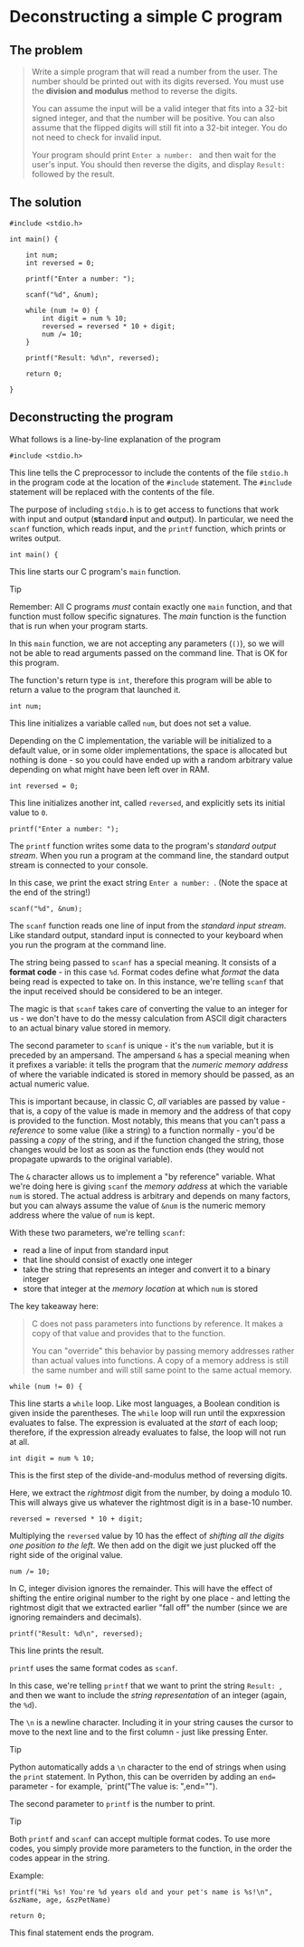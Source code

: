 # Deconstructing a simple C program

## The problem

> Write a simple program that will read a number from the user. The number should be printed out with its digits reversed. You must use the **division and modulus** method to reverse the digits.
>
> You can assume the input will be a valid integer that fits into a 32-bit signed integer, and that the number will be positive. You can also assume that the flipped digits will still fit into a 32-bit integer. You do not need to check for invalid input.
>
> Your program should print `Enter a number: ` and then wait for the user's input. You should then reverse the digits, and display `Result: ` followed by the result.

## The solution

```
#include <stdio.h>

int main() {

    int num;
    int reversed = 0;

    printf("Enter a number: ");

    scanf("%d", &num);

    while (num != 0) {
        int digit = num % 10;
        reversed = reversed * 10 + digit;
        num /= 10;
    }

    printf("Result: %d\n", reversed);

    return 0;

}
```

## Deconstructing the program

What follows is a line-by-line explanation of the program

`#include <stdio.h>`

This line tells the C preprocessor to include the contents of the file `stdio.h` in the program code at the location of the `#include` statement. The `#include` statement will be replaced with the contents of the file.

The purpose of including `stdio.h` is to get access to functions that work with input and output (**st**andar**d** **i**nput and **o**utput). In particular, we need the `scanf` function, which reads input, and the `printf` function, which prints or writes output.

`int main() {`

This line starts our C program's `main` function. 

> [!TIP]
> Remember: All C programs *must* contain exactly one `main` function, and that function must follow specific signatures. The *main* function is the function that is run when your program starts.

In this `main` function, we are not accepting any parameters (`()`), so we will not be able to read arguments passed on the command line. That is OK for this program.

The function's return type is `int`, therefore this program will be able to return a value to the program that launched it.

`int num;`

This line initializes a variable called `num`, but does not set a value.

Depending on the C implementation, the variable will be initialized to a default value, or in some older implementations, the space is allocated but nothing is done - so you could have ended up with a random arbitrary value depending on what might have been left over in RAM.

`int reversed = 0;`

This line initializes another int, called `reversed`, and explicitly sets its initial value to `0`.

`printf("Enter a number: ");`

The `printf` function writes some data to the program's *standard output stream*. When you run a program at the command line, the standard output stream is connected to your console. 

In this case, we print the exact string `Enter a number: `. (Note the space at the end of the string!)

`scanf("%d", &num);`

The `scanf` function reads one line of input from the *standard input stream*. Like standard output, standard input is connected to your keyboard when you run the program at the command line.

The string being passed to `scanf` has a special meaning. It consists of a **format code** - in this case `%d`. Format codes define what *format* the data being read is expected to take on. In this instance, we're telling `scanf` that the input received should be considered to be an integer.

The magic is that `scanf` takes care of converting the value to an integer for us - we don't have to do the messy calculation from ASCII digit characters to an actual binary value stored in memory.

The second parameter to `scanf` is unique - it's the `num` variable, but it is preceded by an ampersand. The ampersand `&` has a special meaning when it prefixes a variable: it tells the program that the *numeric memory address* of where the variable indicated is stored in memory should be passed, as an actual numeric value.

This is important because, in classic C, *all* variables are passed by value - that is, a copy of the value is made in memory and the address of that copy is provided to the function. Most notably, this means that you can't pass a *reference* to some value (like a string) to a function normally - you'd be passing a *copy* of the string, and if the function changed the string, those changes would be lost as soon as the function ends (they would not propagate upwards to the original variable).

The `&` character allows us to implement a "by reference" variable. What we're doing here is giving `scanf` the *memory address* at which the variable `num` is stored. The actual address is arbitrary and depends on many factors, but you can always assume the value of `&num` is the numeric memory address where the value of `num` is kept.

With these two parameters, we're telling `scanf`: 

- read a line of input from standard input
- that line should consist of exactly one integer
- take the string that represents an integer and convert it to a binary integer
- store that integer at the *memory location* at which `num` is stored

The key takeaway here:

> C does not pass parameters into functions by reference. It makes a copy of that value and provides that to the function.
>
> You can "override" this behavior by passing memory addresses rather than actual values into functions. A copy of a memory address is still the same number and will still same point to the same actual memory. 

`while (num != 0) {`

This line starts a `while` loop. Like most languages, a Boolean condition is given inside the parentheses. The `while` loop will run until the expxression evaluates to false. The expression is evaluated at the *start* of each loop; therefore, if the expression already evaluates to false, the loop will not run at all.

`int digit = num % 10;`

This is the first step of the divide-and-modulus method of reversing digits.

Here, we extract the *rightmost* digit from the number, by doing a modulo 10. This will always give us whatever the rightmost digit is in a base-10 number.

`reversed = reversed * 10 + digit;`

Multiplying the `reversed` value by 10 has the effect of *shifting all the digits one position to the left*. We then add on the digit we just plucked off the right side of the original value.

`num /= 10;`

In C, integer division ignores the remainder. This will have the effect of shifting the entire original number to the right by one place - and letting the rightmost digit that we extracted earlier "fall off" the number (since we are ignoring remainders and decimals).

`printf("Result: %d\n", reversed);`

This line prints the result.

`printf` uses the same format codes as `scanf`. 

In this case, we're telling `printf` that we want to print the string `Result: `, and then we want to include the *string representation* of an integer (again, the `%d`).

The `\n` is a newline character. Including it in your string causes the cursor to move to the next line and to the first column - just like pressing Enter.

> [!TIP]
> Python automatically adds a `\n` character to the end of strings when using the `print` statement. In Python, this can be overriden by adding an `end=` parameter - for example, `print("The value is: ",end="").

The second parameter to `printf` is the number to print.

> [!TIP]
> Both `printf` and `scanf` can accept multiple format codes. To use more codes, you simply provide more parameters to the function, in the order the codes appear in the string.
>
> Example:
>
>     printf("Hi %s! You're %d years old and your pet's name is %s!\n", &szName, age, &szPetName)

`return 0;`

This final statement ends the program.
